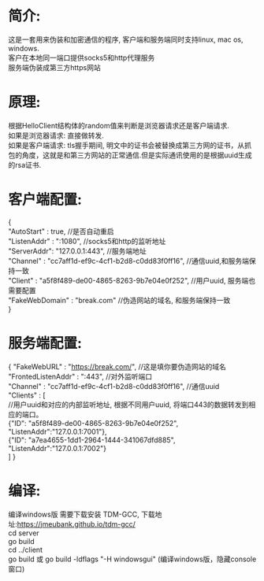 简介:
=======
这是一套用来伪装和加密通信的程序, 客户端和服务端同时支持linux, mac os, windows.  
客户在本地同一端口提供socks5和http代理服务  
服务端伪装成第三方https网站  

原理:
=======
根据HelloClient结构体的random值来判断是浏览器请求还是客户端请求.  
如果是浏览器请求: 直接做转发.  
如果是客户端请求: tls握手期间, 明文中的证书会被替换成第三方网的证书，从抓包的角度，这就是和第三方网站的正常通信.但是实际通讯使用的是根据uuid生成的rsa证书.  

客户端配置:
=======
{  
	"AutoStart" : true, //是否自动重启  
	"ListenAddr" : ":1080", //socks5和http的监听地址  
	"ServerAddr": "127.0.0.1:443", //服务端地址  
	"Channel" : "cc7aff1d-ef9c-4cf1-b2d8-c0dd83f0ff16", //通信uuid,和服务端保持一致  
	"Client" : "a5f8f489-de00-4865-8263-9b7e04e0f252",  //用户uuid, 服务端也需要配置  
	"FakeWebDomain" : "break.com"   //伪造网站的域名, 和服务端保持一致  
}

服务端配置:
=======
{
	"FakeWebURL" : "https://break.com/",    //这是填你要伪造网站的域名  
	"FrontedListenAddr" : ":443",           //对外监听端口  
	"Channel" : "cc7aff1d-ef9c-4cf1-b2d8-c0dd83f0ff16", //通信uuid  
	"Clients" : [  
        //用户uuid和对应的内部监听地址, 根据不同用户uuid, 将端口443的数据转发到相应的端口。  
         {"ID": "a5f8f489-de00-4865-8263-9b7e04e0f252", "ListenAddr":"127.0.0.1:7001"},   
         {"ID": "a7ea4655-1dd1-2964-1444-341067dfd885", "ListenAddr":"127.0.0.1:7002"}  
        ]
}  

编译:
=======
编译windows版 需要下载安装 TDM-GCC, 下载地址:https://jmeubank.github.io/tdm-gcc/  
cd server  
go build  
cd ../client  
go build 或 go build -ldflags "-H windowsgui" (编译windows版，隐藏console窗口)
 
